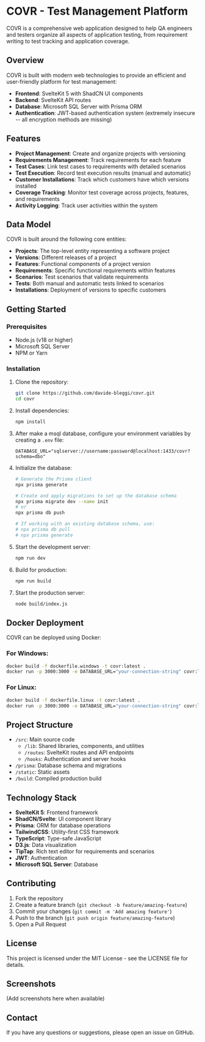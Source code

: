 # COVR - Test Management Platform

COVR is a comprehensive web application designed to help QA engineers and testers organize all aspects of application testing, from requirement writing to test tracking and application coverage.

## Overview

COVR is built with modern web technologies to provide an efficient and user-friendly platform for test management:

- **Frontend**: SvelteKit 5 with ShadCN UI components
- **Backend**: SvelteKit API routes
- **Database**: Microsoft SQL Server with Prisma ORM
- **Authentication**: JWT-based authentication system (extremely insecure -- all encryption methods are missing)

## Features

- **Project Management**: Create and organize projects with versioning
- **Requirements Management**: Track requirements for each feature
- **Test Cases**: Link test cases to requirements with detailed scenarios
- **Test Execution**: Record test execution results (manual and automatic)
- **Customer Installations**: Track which customers have which versions installed
- **Coverage Tracking**: Monitor test coverage across projects, features, and requirements
- **Activity Logging**: Track user activities within the system

## Data Model

COVR is built around the following core entities:

- **Projects**: The top-level entity representing a software project
- **Versions**: Different releases of a project
- **Features**: Functional components of a project version
- **Requirements**: Specific functional requirements within features
- **Scenarios**: Test scenarios that validate requirements
- **Tests**: Both manual and automatic tests linked to scenarios
- **Installations**: Deployment of versions to specific customers

## Getting Started

### Prerequisites

- Node.js (v18 or higher)
- Microsoft SQL Server
- NPM or Yarn

### Installation

1. Clone the repository:
   ```bash
   git clone https://github.com/davide-bleggi/covr.git
   cd covr
   ```

2. Install dependencies:
   ```bash
   npm install
   ```

3. After make a msql database, configure your environment variables by creating a `.env` file:
   ```
   DATABASE_URL="sqlserver://username:password@localhost:1433/covr?schema=dbo"
   ```

4. Initialize the database:
   ```bash
   # Generate the Prisma client
   npx prisma generate
   
   # Create and apply migrations to set up the database schema
   npx prisma migrate dev --name init
   # or
   npx prisma db push
   
   # If working with an existing database schema, use:
   # npx prisma db pull
   # npx prisma generate
   ```

5. Start the development server:
   ```bash
   npm run dev
   ```

6. Build for production:
   ```bash
   npm run build
   ```

7. Start the production server:
   ```bash
   node build/index.js
   ```

## Docker Deployment

COVR can be deployed using Docker:

### For Windows:
```bash
docker build -f dockerfile.windows -t covr:latest .
docker run -p 3000:3000 -e DATABASE_URL="your-connection-string" covr:latest
```

### For Linux:
```bash
docker build -f dockerfile.linux -t covr:latest .
docker run -p 3000:3000 -e DATABASE_URL="your-connection-string" covr:latest
```

## Project Structure

- `/src`: Main source code
  - `/lib`: Shared libraries, components, and utilities
  - `/routes`: SvelteKit routes and API endpoints
  - `/hooks`: Authentication and server hooks
- `/prisma`: Database schema and migrations
- `/static`: Static assets
- `/build`: Compiled production build

## Technology Stack

- **SvelteKit 5**: Frontend framework
- **ShadCN/Svelte**: UI component library
- **Prisma**: ORM for database operations
- **TailwindCSS**: Utility-first CSS framework
- **TypeScript**: Type-safe JavaScript
- **D3.js**: Data visualization
- **TipTap**: Rich text editor for requirements and scenarios
- **JWT**: Authentication
- **Microsoft SQL Server**: Database

## Contributing

1. Fork the repository
2. Create a feature branch (`git checkout -b feature/amazing-feature`)
3. Commit your changes (`git commit -m 'Add amazing feature'`)
4. Push to the branch (`git push origin feature/amazing-feature`)
5. Open a Pull Request

## License

This project is licensed under the MIT License - see the LICENSE file for details.

## Screenshots

(Add screenshots here when available)

## Contact

If you have any questions or suggestions, please open an issue on GitHub.
